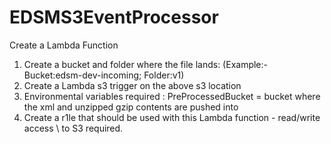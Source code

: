 # EDSMS3EventProcessor
Create a Lambda Function
1) Create a bucket and folder where the file lands: (Example:-  Bucket:edsm-dev-incoming; Folder:v1)
2) Create a Lambda s3 trigger on the above s3 location
3) Environmental variables required : PreProcessedBucket = bucket where the xml and unzipped gzip contents are pushed into
4) Create a r1le that should be used with this Lambda function - read/write access \\ to S3  required.
